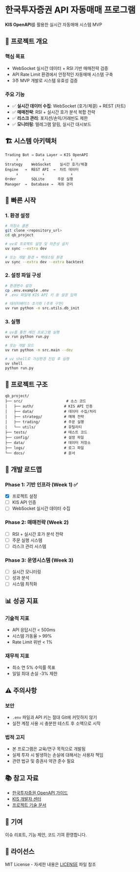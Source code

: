 # 한국투자증권 API 자동매매 프로그램

**KIS OpenAPI**를 활용한 실시간 자동매매 시스템 MVP

## 🎯 프로젝트 개요

### 핵심 목표
- WebSocket 실시간 데이터 + RSI 기반 매매전략 검증
- API Rate Limit 환경에서 안정적인 자동매매 시스템 구축
- 3주 MVP 개발로 시스템 유효성 검증

### 주요 기능
- ✅ **실시간 데이터 수집**: WebSocket (호가/체결) + REST (차트)
- ✅ **매매전략**: RSI + 실시간 호가 분석 복합 전략
- ✅ **리스크 관리**: 포지션/손익/거래빈도 제한
- ✅ **모니터링**: 텔레그램 알림, 실시간 대시보드

## 🏗️ 시스템 아키텍처

```
Trading Bot → Data Layer → KIS OpenAPI
     ↓           ↓            ↓
Strategy    WebSocket    실시간 호가/체결
Engine   →  REST API  →  차트 데이터
     ↓           ↓            ↓
Order       SQLite      주문 실행
Manager  →  Database →  계좌 관리
```

## 🚀 빠른 시작

### 1. 환경 설정
```bash
# 저장소 클론
git clone <repository_url>
cd qb_project

# uv로 프로젝트 설정 및 의존성 설치
uv sync --extra dev

# 또는 개발 환경 + 백테스팅 환경
uv sync --extra dev --extra backtest
```

### 2. 설정 파일 구성
```bash
# 환경변수 설정
cp .env.example .env
# .env 파일에 KIS API 키 등 설정 입력

# 데이터베이스 초기화 (추후 구현)
uv run python -m src.utils.db_init
```

### 3. 실행
```bash
# uv를 통한 메인 프로그램 실행
uv run python run.py

# 또는 개발 모드
uv run python -m src.main --dev

# uv shell로 가상환경 진입 후 실행
uv shell
python run.py
```

## 📁 프로젝트 구조

```
qb_project/
├── src/                    # 소스 코드
│   ├── auth/              # KIS API 인증
│   ├── data/              # 데이터 수집/처리
│   ├── strategy/          # 매매 전략
│   ├── trading/           # 주문 실행
│   └── utils/             # 유틸리티
├── tests/                 # 테스트 코드
├── config/                # 설정 파일
├── data/                  # 데이터 저장소
├── logs/                  # 로그 파일
└── docs/                  # 문서
```

## 🔧 개발 로드맵

### Phase 1: 기반 인프라 (Week 1) ✅
- [x] 프로젝트 설정
- [ ] KIS API 인증
- [ ] WebSocket 실시간 데이터 수집

### Phase 2: 매매전략 (Week 2)
- [ ] RSI + 실시간 호가 분석 전략
- [ ] 주문 실행 시스템
- [ ] 리스크 관리 시스템

### Phase 3: 운영시스템 (Week 3)
- [ ] 실시간 모니터링
- [ ] 성과 분석
- [ ] 시스템 최적화

## 📊 성공 지표

### 기술적 지표
- API 응답시간 < 500ms
- 시스템 가동율 > 99%
- Rate Limit 위반 < 1%

### 재무적 지표
- 최소 연 5% 수익률 목표
- 일일 최대 손실 -3% 제한

## ⚠️ 주의사항

### 보안
- `.env` 파일과 API 키는 절대 Git에 커밋하지 않기
- 실전 계정 사용 시 충분한 테스트 후 소액으로 시작

### 법적 고지
- 본 프로그램은 교육/연구 목적으로 개발됨
- 실제 투자 시 발생하는 손실에 대해서는 사용자 책임
- 관련 법규 및 증권사 약관 준수 필요

## 📚 참고 자료

- [한국투자증권 OpenAPI 가이드](https://apiportal.koreainvestment.com/)
- [KIS 개발자 센터](https://apiportal.koreainvestment.com/howto)
- [프로젝트 기술 문서](docs/)

## 🤝 기여

이슈 리포트, 기능 제안, 코드 기여 환영합니다.

## 📄 라이선스

MIT License - 자세한 내용은 [LICENSE](LICENSE) 파일 참조